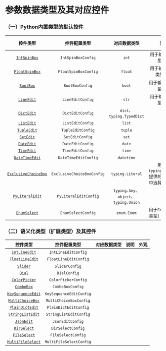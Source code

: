 #  参数数据类型及其对应控件

### （一）Python内置类型的默认控件

|                  控件类型                  |        控件配置类型        |              对应数据类型              |                        说明                        |                   外观                    |
| :----------------------------------------: | :------------------------: | :------------------------------------: | :------------------------------------------------: | :---------------------------------------: |
|       [`IntSpinBox`](widgets/int.md)       |     `IntSpinBoxConfig`     |                 `int`                  |               用于输入`int`类型数据                |   ![intspin.png](../images/intspin.png)   |
|     [`FloatSpinBox`](widgets/float.md)     |    `FloatSpinBoxConfig`    |                `float`                 |              用于输入`float`类型数据               | ![floatspin.png](../images/floatspin.png) |
|        [`BoolBox`](widgets/bool.md)        |      `BoolBoxConfig`       |                 `bool`                 |               用于输入`bool`类型数据               |   ![boolbox.png](../images/boolbox.png)   |
|        [`LineEdit`](widgets/str.md)        |      `LineEditConfig`      |                 `str`                  |               用于输入`str`类型数据                |  ![lineedit.png](../images/lineedit.png)  |
|               [`DictEdit`]()               |      `DictEditConfig`      |       `dict`、`typing.TypedDict`       |                                                    |                                           |
|               [`ListEdit`]()               |      `ListEditConfig`      |                 `list`                 |                                                    |                                           |
|              [`TupleEdit`]()               |     `TupleEditConfig`      |                `tuple`                 |                                                    |                                           |
|               [`SetEdit`]()                |      `SetEditConfig`       |                 `set`                  |                                                    |                                           |
|               [`DateEdit`]()               |      `DateEditConfig`      |                 `date`                 |                                                    |       ![](../images/date_edit.png)        |
|               [`TimeEdit`]()               |      `TimeEditConfig`      |                 `time`                 |                                                    |       ![](../images/time_edit.png)        |
|   [`DateTimeEdit`](widgets/datetime.md)    |    `DateTimeEditConfig`    |               `datetime`               |                                                    |     ![](../images/datetime_edit.png)      |
| [`ExclusiveChoiceBox`](widgets/literal.md) | `ExclusiveChoiceBoxConfig` |            `typing.Literal`            | 用于从`typing.Literal`提供的一组选项中选择一个选项 |  ![](../images/exclusive_choice_box.png)  |
|            [`PyLiteralEdit`]()             |   `PyLiteralEditConfig`    | `typing.Any`、`object`、`typing.Union` |                                                    |                                           |
|      [`EnumSelect`](widgets/enum.md)       |     `EnumSelectConfig`     |              `enum.Enum`               |           用于`Enum`（枚举类型）值的输入           |       ![](../images/enumselect.png)       |

### （二）语义化类型（扩展类型）及其控件

|       控件类型        |      控件配置类型       | 对应数据类型 | 说明 | 外观 |
| :-------------------: | :---------------------: | :----------: | :--: | :--: |
|   [`IntLineEdit`]()   |   `IntLineEditConfig`   |              |      |      |
|  [`FloatLineEdit`]()  |  `FloatLineEditConfig`  |              |      |      |
|     [`Slider`]()      |     `SliderConfig`      |              |      |      |
|      [`Dial`]()       |      `DialConfig`       |              |      |      |
|   [`ColorPicker`]()   |   `ColorPickerConfig`   |              |      |      |
|    [`ComboBox`]()     |    `ComboBoxConfig`     |              |      |      |
| [`KeySequenceEdit`]() | `KeySequenceEditConfig` |              |      |      |
| [`MultiChoiceBox`]()  | `MultiChoiceBoxConfig`  |              |      |      |
|  [`PlainDictEdit`]()  |  `PlainDictEditConfig`  |              |      |      |
| [`StringListEdit`]()  | `StringListEditConfig`  |              |      |      |
|    [`JsonEdit`]()     |    `JsonEditConfig`     |              |      |      |
|    [`DirSelect`]()    |    `DirSelectConfig`    |              |      |      |
|   [`FileSelect`]()    |   `FileSelectConfig`    |              |      |      |
| [`MultiFileSelect`]() | `MultiFileSelectConfig` |              |      |      |

